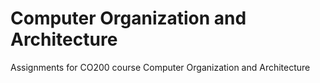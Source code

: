 # Computer Organization and Architecture
Assignments for CO200 course Computer Organization and Architecture
